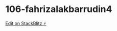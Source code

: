 # 106-fahrizalakbarrudin4

[Edit on StackBlitz ⚡️](https://stackblitz.com/edit/106-fahrizalakbarrudin4)
